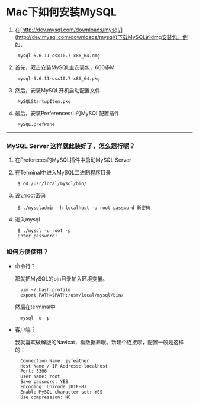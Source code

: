 # Mac下如何安装MySQL

1. 在[http://dev.mysql.com/downloads/mysql/](http://dev.mysql.com/downloads/mysql/)下载MySQL的dmg安装包。例如，

        mysql-5.6.11-osx10.7-x86_64.dmg

2. 首先，双击安装MySQL主安装包，600多M

        mysql-5.6.11-osx10.7-x86_64.pkg

3. 然后，安装MySQL开机启动配置文件

        MySQLStartupItem.pkg

4. 最后，安装Preferences中的MySQL配置插件

        MySQL.prefPane
        
* * *

### MySQL Server 这样就此装好了，怎么运行呢？

1. 在Prefereces的MySQL插件中启动MySQL Server
2. 在Terminal中进入MySQL二进制程序目录

        $ cd /usr/local/mysql/bin/

3. 设定root密码

        $ ./mysqladmin -h localhost -u root password 新密码

4. 进入mysql

        $ ./mysql -u root -p
        Enter password: 
        
### 如何方便使用？

* 命令行？

    那就把MySQL的bin目录加入环境变量。
        
        vim ~/.bash_profile
        export PATH=$PATH:/usr/local/mysql/bin/
        
    然后在terminal中

        mysql -u -p 

* 客户端？

    我就喜欢破解版的Navicat，看数据养眼。新建个连接呗，配置一般是这样的：
    
        Connection Name: jyfeather
        Host Name / IP Address: localhost
        Port: 3306
        User Name: root
        Save password: YES
        Encoding: Unicode (UTF-8)
        Enable MySQL character set: YES
        Use compression: NO
